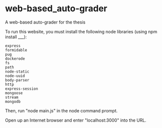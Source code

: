 # web-based_auto-grader
A web-based auto-grader for the thesis

To run this website, you must install the following node libraries (using npm install ___):
```
express
formidable
pug
dockerode
fs
path
node-static
node-uuid
body-parser
http
express-session
mongoose
stream
mongodb
```
Then, run "node main.js" in the node command prompt.

Open up an Internet browser and enter "localhost:3000" into the URL.
